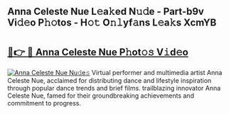 ## Anna Celeste Nue L𝚎a𝚔ed N𝚞𝚍e - Part-b9v Vi𝚍𝚎o P𝚑𝚘tos - H𝚘𝚝 O𝚗𝚕yf𝚊ns L𝚎a𝚔s XcmYB

# <h2><a href="http://kfctvim.oniu.top/?m=Anna+Celeste+Nue">🔗👉 🔴 Anna Celeste Nue P𝚑ot𝚘𝚜 V𝚒d𝚎o</a></h2>

[![Anna Celeste Nue Nu𝚍e𝚜](https://i.imgur.com/0qMVB7G.gif)](http://kfctvim.oniu.top/?m=Anna+Celeste+Nue)
Virtual performer and multimedia artist Anna Celeste Nue, acclaimed for distributing dance and lifestyle inspiration through popular dance trends and brief films. trailblazing innovator Anna Celeste Nue, famed for their groundbreaking achievements and commitment to progress.  
